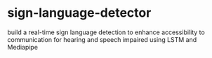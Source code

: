 # sign-language-detector
build a real-time sign language detection to enhance accessibility to communication for hearing and speech impaired using LSTM and Mediapipe 
